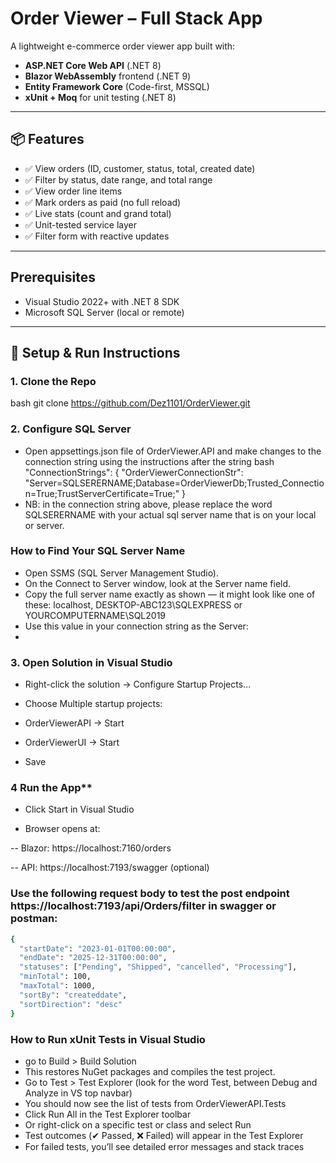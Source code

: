 # Order Viewer – Full Stack App

A lightweight e-commerce order viewer app built with:

- **ASP.NET Core Web API** (.NET 8)
- **Blazor WebAssembly** frontend (.NET 9)
- **Entity Framework Core** (Code-first, MSSQL)
- **xUnit + Moq** for unit testing (.NET 8)

---

## 📦 Features

- ✅ View orders (ID, customer, status, total, created date)
- ✅ Filter by status, date range, and total range
- ✅ View order line items
- ✅ Mark orders as paid (no full reload)
- ✅ Live stats (count and grand total)
- ✅ Unit-tested service layer
- ✅ Filter form with reactive updates

---

## Prerequisites

- Visual Studio 2022+ with .NET 8 SDK
- Microsoft SQL Server (local or remote)

---

## 🚀 Setup & Run Instructions

### 1. **Clone the Repo**
bash
git clone https://github.com/Dez1101/OrderViewer.git

### 2. Configure SQL Server
- Open appsettings.json file of OrderViewer.API and make changes to the connection string using the instructions after the string
bash
"ConnectionStrings": {
  "OrderViewerConnectionStr": "Server=SQLSERERNAME;Database=OrderViewerDb;Trusted_Connection=True;TrustServerCertificate=True;"
}
- NB: in the connection string above, please replace the word SQLSERERNAME with your actual sql server name that is on your local or server.
### How to Find Your SQL Server Name

- Open SSMS (SQL Server Management Studio).
- On the Connect to Server window, look at the Server name field.
- Copy the full server name exactly as shown — it might look like one of these: localhost, DESKTOP-ABC123\SQLEXPRESS or YOURCOMPUTERNAME\SQL2019
- Use this value in your connection string as the Server:
- 
### 3. **Open Solution in Visual Studio**

- Right-click the solution → Configure Startup Projects...

- Choose Multiple startup projects:

- OrderViewerAPI → Start

- OrderViewerUI → Start

- Save

### 4 Run the App**
- Click Start in Visual Studio

- Browser opens at:

-- Blazor: https://localhost:7160/orders

-- API: https://localhost:7193/swagger (optional)
### Use the following request body to test the post endpoint https://localhost:7193/api/Orders/filter in swagger or postman:

```bash
{
  "startDate": "2023-01-01T00:00:00",
  "endDate": "2025-12-31T00:00:00",
  "statuses": ["Pending", "Shipped", "cancelled", "Processing"],
  "minTotal": 100,
  "maxTotal": 1000,
  "sortBy": "createddate",
  "sortDirection": "desc"
}
```
### How to Run xUnit Tests in Visual Studio
- go to Build > Build Solution
- This restores NuGet packages and compiles the test project.
- Go to Test > Test Explorer (look for the word Test, between Debug and Analyze in VS top navbar)
- You should now see the list of tests from OrderViewerAPI.Tests
- Click Run All in the Test Explorer toolbar
- Or right-click on a specific test or class and select Run
- Test outcomes (✔ Passed, ❌ Failed) will appear in the Test Explorer
- For failed tests, you’ll see detailed error messages and stack traces
